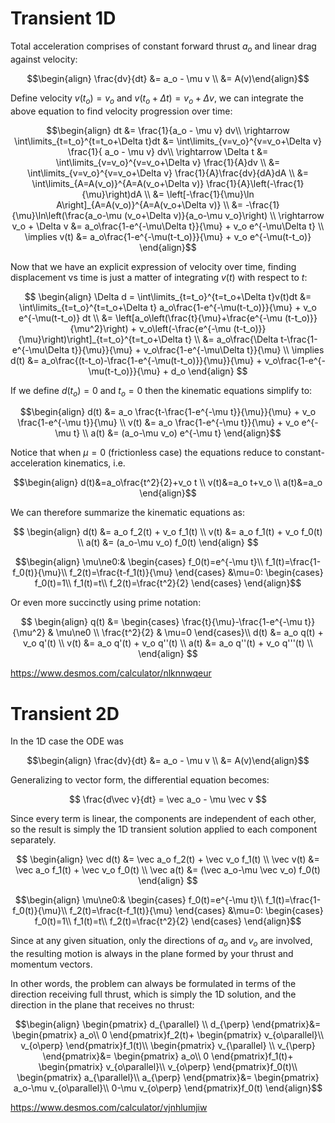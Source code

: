 # Transient 1D

Total acceleration comprises of constant forward thrust $a_o$ and linear drag against velocity:

$$\begin{align}
\frac{dv}{dt} 
&= a_o - \mu v \\
&= A(v)\end{align}$$

Define velocity $v(t_o)=v_o$ and $v(t_o+\Delta t)=v_o+\Delta v$, we can integrate the above equation to find velocity progression over time:

$$\begin{align}
dt &= \frac{1}{a_o - \mu v} dv\\
\rightarrow \int\limits_{t=t_o}^{t=t_o+\Delta t}dt
&= \int\limits_{v=v_o}^{v=v_o+\Delta v} \frac{1}{ a_o - \mu v} dv\\
\rightarrow \Delta t
&= \int\limits_{v=v_o}^{v=v_o+\Delta v} \frac{1}{A}dv \\
&= \int\limits_{v=v_o}^{v=v_o+\Delta v} \frac{1}{A}\frac{dv}{dA}dA \\
&= \int\limits_{A=A(v_o)}^{A=A(v_o+\Delta v)} \frac{1}{A}\left(-\frac{1}{\mu}\right)dA \\
&= \left[-\frac{1}{\mu}\ln A\right]_{A=A(v_o)}^{A=A(v_o+\Delta v)} \\
&= -\frac{1}{\mu}\ln\left(\frac{a_o-\mu (v_o+\Delta v)}{a_o-\mu v_o}\right) \\
\rightarrow v_o + \Delta v
&= a_o\frac{1-e^{-\mu\Delta t}}{\mu} + v_o e^{-\mu\Delta t} \\
\implies v(t)
&= a_o\frac{1-e^{-\mu(t-t_o)}}{\mu} + v_o e^{-\mu(t-t_o)} 
\end{align}$$

Now that we have an explicit expression of velocity over time, finding displacement vs time is just a matter of integrating $v(t)$ with respect to $t$:

$$
\begin{align}
\Delta d 
= \int\limits_{t=t_o}^{t=t_o+\Delta t}v(t)dt 
&= \int\limits_{t=t_o}^{t=t_o+\Delta t} a_o\frac{1-e^{-\mu(t-t_o)}}{\mu} + v_o e^{-\mu(t-t_o)} dt \\
&= \left[a_o\left(\frac{t}{\mu}+\frac{e^{-\mu (t-t_o)}}{\mu^2}\right) + v_o\left(-\frac{e^{-\mu (t-t_o)}}{\mu}\right)\right]_{t=t_o}^{t=t_o+\Delta t} \\
&= a_o\frac{\Delta t-\frac{1-e^{-\mu\Delta t}}{\mu}}{\mu} + v_o\frac{1-e^{-\mu\Delta t}}{\mu} \\
\implies d(t) 
&= a_o\frac{(t-t_o)-\frac{1-e^{-\mu(t-t_o)}}{\mu}}{\mu} + v_o\frac{1-e^{-\mu(t-t_o)}}{\mu} + d_o
\end{align}
$$

If we define $d(t_o)=0$ and $t_o=0$ then the kinematic equations simplify to:

$$\begin{align}
d(t) &= a_o \frac{t-\frac{1-e^{-\mu t}}{\mu}}{\mu} + v_o \frac{1-e^{-\mu t}}{\mu} \\
v(t) &= a_o \frac{1-e^{-\mu t}}{\mu} + v_o e^{-\mu t} \\
a(t) &= (a_o-\mu v_o) e^{-\mu t} 
\end{align}$$

Notice that when $\mu=0$ (frictionless case) the equations reduce to constant-acceleration kinematics, i.e. 

$$\begin{align}
d(t)&=a_o\frac{t^2}{2}+v_o t \\ 
v(t)&=a_o t+v_o \\ 
a(t)&=a_o
\end{align}$$

We can therefore summarize the kinematic equations as:

$$
\begin{align}
d(t) &= a_o f_2(t) + v_o f_1(t) \\
v(t) &= a_o f_1(t) + v_o f_0(t) \\
a(t) &= (a_o-\mu v_o) f_0(t)
\end{align}
$$

$$\begin{align}
\mu\ne0:&
\begin{cases}
f_0(t)=e^{-\mu t}\\
f_1(t)=\frac{1-f_0(t)}{\mu}\\
f_2(t)=\frac{t-f_1(t)}{\mu}
\end{cases}
&\mu=0:
\begin{cases}
f_0(t)=1\\
f_1(t)=t\\
f_2(t)=\frac{t^2}{2}
\end{cases}
\end{align}$$

Or even more succinctly using prime notation:

$$
\begin{align}
q(t) &=
\begin{cases}
\frac{t}{\mu}-\frac{1-e^{-\mu t}}{\mu^2} & \mu\ne0 \\
\frac{t^2}{2} & \mu=0
\end{cases}\\
d(t) &= a_o q(t) + v_o q'(t) \\
v(t) &= a_o q'(t) + v_o q''(t) \\
a(t) &= a_o q''(t) + v_o q'''(t) \\
\end{align}
$$


https://www.desmos.com/calculator/nlknnwqeur

# Transient 2D

In the 1D case the ODE was

$$\begin{align}
\frac{dv}{dt} 
&= a_o - \mu v \\
&= A(v)\end{align}$$

Generalizing to vector form, the differential equation becomes:

$$ \frac{d\vec v}{dt} = \vec a_o - \mu \vec v $$

Since every term is linear, the components are independent of each other, so the result is simply the 1D transient solution applied to each component separately.

$$
\begin{align}
\vec d(t) &= \vec a_o f_2(t) + \vec v_o f_1(t) \\
\vec v(t) &= \vec a_o f_1(t) + \vec v_o f_0(t) \\
\vec a(t) &= (\vec a_o-\mu \vec v_o) f_0(t)
\end{align}
$$

$$\begin{align}
\mu\ne0:&
\begin{cases}
f_0(t)=e^{-\mu t}\\
f_1(t)=\frac{1-f_0(t)}{\mu}\\
f_2(t)=\frac{t-f_1(t)}{\mu}
\end{cases}
&\mu=0:
\begin{cases}
f_0(t)=1\\
f_1(t)=t\\
f_2(t)=\frac{t^2}{2}
\end{cases}
\end{align}$$

Since at any given situation, only the directions of $a_o$ and $v_o$ are involved, the resulting motion is always in the plane formed by your thrust and momentum vectors.

In other words, the problem can always be formulated in terms of the direction receiving full thrust, which is simply the 1D solution, and the direction in the plane that receives no thrust:

$$\begin{align}
\begin{pmatrix}
d_{\parallel} \\
d_{\perp}
\end{pmatrix}&=
\begin{pmatrix}
a_o\\
0
\end{pmatrix}f_2(t)+
\begin{pmatrix}
v_{o\parallel}\\
v_{o\perp}
\end{pmatrix}f_1(t)\\
\begin{pmatrix}
v_{\parallel} \\
v_{\perp}
\end{pmatrix}&=
\begin{pmatrix}
a_o\\
0
\end{pmatrix}f_1(t)+
\begin{pmatrix}
v_{o\parallel}\\
v_{o\perp}
\end{pmatrix}f_0(t)\\
\begin{pmatrix}
a_{\parallel}\\
a_{\perp}
\end{pmatrix}&=
\begin{pmatrix}
a_o-\mu v_{o\parallel}\\
0-\mu v_{o\perp}
\end{pmatrix}f_0(t)
\end{align}$$

https://www.desmos.com/calculator/vjnhlumjiw
